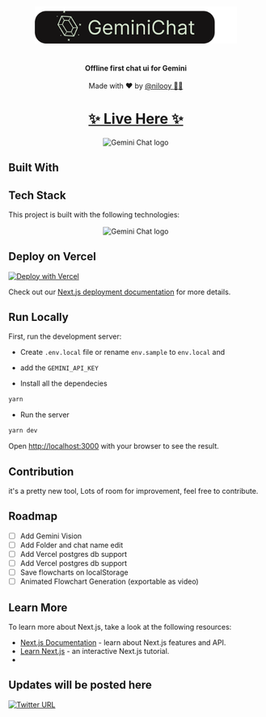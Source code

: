 <div align="center">
    <a target="_blank" href="https://geminichatui.vercel.app/">
    <img width="400" src="public/logo.svg" alt="Gemini Chat logo" />
        </a>
        </br></br>
    <h4 color="green">Offline first chat ui for Gemini</h4>
    <p>Made with ❤️ by <a target="_blank" href="https://twitter.com/nil_ooy">@nilooy 🧑‍💻</a></p>
</div>

<h1 align="center"><a target="_blank" href="https://geminichatui.vercel.app/chat">✨ Live Here ✨</a></h1>

<p align="center">
 <img align="center" width="900" src="https://github.com/nilooy/geminichatui/assets/32486682/dfde7c9a-7201-4a95-adb9-4cedbd45006e" alt="Gemini Chat logo" />
</p>


## Built With

## Tech Stack

This project is built with the following technologies:

<p align="center">
 <img align="center" width="600" src="https://github.com/nilooy/geminichatui/assets/32486682/1dc105e9-6609-45e7-9723-cbda1bb62766" alt="Gemini Chat logo" />
</p>



## Deploy on Vercel

[![Deploy with Vercel](https://vercel.com/button)](https://vercel.com/new/clone?repository-url=https://github.com/nilooy/geminichatui/&env=GEMINI_API_KEY&envDescription=Google%20API%20Key%20for%20Gemini%20Chat%20UI&envLink=https://makersuite.google.com/app/apikey&project-name=gemini-chat&repository-name=gemini-chat&demo-title=Gemini%20Chat%20&demo-description=Offline%20First%20Chat%20UI%20for%20Gemini%20Ai%20Model.)

[//]: # ([![Deploy with Vercel]&#40;https://vercel.com/button&#41;]&#40;https://vercel.com/new/clone?repository-url=https://github.com/nilooy/geminichatui/&env=GEMINI_API_KEY&envDescription=Google%20API%20Key%20for%20Gemini%20Chat%20UI&envLink=https://makersuite.google.com/app/apikey&project-name=gemini-chat&repository-name=gemini-chat&demo-title=Gemini%20Chat%20&demo-description=Minimal%20web%20UI%20for%20Gemini%20Pro.&demo-url=https%3A%2F%2Fgeminiprochat.com&demo-image=https%3A%2F%2Fgeminiprochat.com%2Ficon.svg&#41;)

Check out our [Next.js deployment documentation](https://nextjs.org/docs/deployment) for more details.


## Run Locally

First, run the development server:

- Create `.env.local` file or rename `env.sample` to `env.local` and
- add the `GEMINI_API_KEY`

- Install all the dependecies
  
```bash
yarn
```
- Run the server
  
```bash
yarn dev
```

Open [http://localhost:3000](http://localhost:3000) with your browser to see the result.

## Contribution
it's a pretty new tool, Lots of room for improvement, feel free to contribute.

## Roadmap

- [ ] Add Gemini Vision
- [ ] Add Folder and chat name edit
- [ ] Add Vercel postgres db support
- [ ] Add Vercel postgres db support
- [ ] Save flowcharts on localStorage
- [ ] Animated Flowchart Generation (exportable as video)

## Learn More

To learn more about Next.js, take a look at the following resources:

- [Next.js Documentation](https://nextjs.org/docs) - learn about Next.js features and API.
- [Learn Next.js](https://nextjs.org/learn) - an interactive Next.js tutorial.
- 
## Updates will be posted here
[![Twitter URL](https://img.shields.io/twitter/url/https/twitter.com/nil_ooy.svg?style=social&label=Follow%20%40nil_ooy)](https://twitter.com/nil_ooy)

